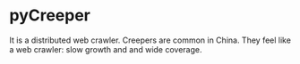 # pyCreeper
It is a distributed web crawler. Creepers are common in China. They feel like a web crawler: slow growth and and wide coverage.
